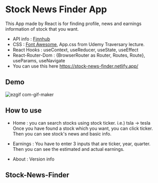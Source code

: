 # Stock News Finder App

This App made by React is for finding profile, news and earnings information of stock that you want.

- API info : [Finnhub](https://finnhub.io/docs/api/)
- CSS : [Font Awesome](https://fontawesome.com/), App.css from Udemy Traversary lecture.
- React Hooks : useContext, useReducer, useState, useEffect
- React-Router-Dom : {BrowserRouter as Router, Routes, Route}, useParams, useNavigate
- You can use this here https://stock-news-finder.netlify.app/

## Demo

![ezgif com-gif-maker](https://user-images.githubusercontent.com/75094086/210109209-fbc994a1-20d1-4de7-8f06-d4ef11558e4a.gif)

## How to use

- Home : you can search stocks using stock ticker. i.e.) tsla -> tesla\
  Once you have found a stock which you want, you can click ticker.\
  Then you can see stock's news and basic info.

- Earnings : You have to enter 3 inputs that are ticker, year, quarter.\
  Then you can see the estimated and actual earnings.

- About : Version info

## Stock-News-Finder
